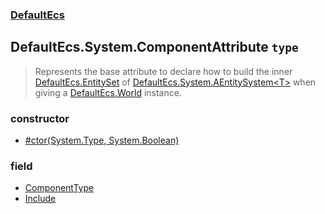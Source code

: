 ### [DefaultEcs](./DefaultEcs.md 'DefaultEcs')
## DefaultEcs.System.ComponentAttribute `type`
>Represents the base attribute to declare how to build the inner [DefaultEcs.EntitySet](./DefaultEcs-EntitySet.md 'DefaultEcs.EntitySet') of [DefaultEcs.System.AEntitySystem&lt;T&gt;](./DefaultEcs-System-AEntitySystem-T-.md 'DefaultEcs.System.AEntitySystem&lt;T&gt;') when giving a [DefaultEcs.World](./DefaultEcs-World.md 'DefaultEcs.World') instance.
### constructor
- [#ctor(System.Type, System.Boolean)](./DefaultEcs-System-ComponentAttribute--ctor(System-Type-_System-Boolean).md 'DefaultEcs.System.ComponentAttribute.#ctor(System.Type, System.Boolean)')
### field
- [ComponentType](./DefaultEcs-System-ComponentAttribute-ComponentType.md 'DefaultEcs.System.ComponentAttribute.ComponentType')
- [Include](./DefaultEcs-System-ComponentAttribute-Include.md 'DefaultEcs.System.ComponentAttribute.Include')
